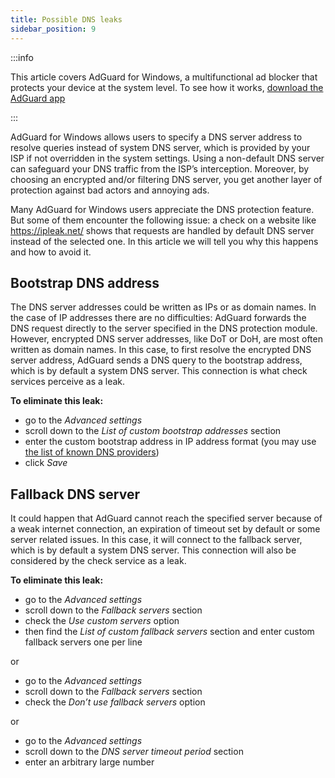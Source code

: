 ```yaml
---
title: Possible DNS leaks
sidebar_position: 9
---
```


:::info

This article covers AdGuard for Windows, a multifunctional ad blocker that protects your device at the system level. To see how it works, [download the AdGuard app](https://adguard.com/download.html?auto=true)

:::

AdGuard for Windows allows users to specify a DNS server address to resolve queries instead of system DNS server, which is provided by your ISP if not overridden in the system settings. Using a non-default DNS server can safeguard your DNS traffic from the ISP’s interception. Moreover, by choosing an encrypted and/or filtering DNS server, you get another layer of protection against bad actors and annoying ads.

Many AdGuard for Windows users appreciate the DNS protection feature. But some of them encounter the following issue: a check on a website like https://ipleak.net/ shows that requests are handled by default DNS server instead of the selected one. In this article we will tell you why this happens and how to avoid it.

## Bootstrap DNS address

The DNS server addresses could be written as IPs or as domain names.
In the case of IP addresses there are no difficulties: AdGuard forwards the DNS request directly to the server specified in the DNS protection module. However, encrypted DNS server addresses, like DoT or DoH, are most often written as domain names. In this case, to first resolve the encrypted DNS server address, AdGuard sends a DNS query to the bootstrap address, which is by default a system DNS server. This connection is what check services perceive as a leak.

**To eliminate this leak:**

- go to the *Advanced settings*
- scroll down to the *List of custom bootstrap addresses* section
- enter the custom bootstrap address in IP address format (you may use [the list of known DNS providers](https://adguard-dns.io/kb/general/dns-providers/))
- click *Save*

## Fallback DNS server

It could happen that AdGuard cannot reach the specified server because of a weak internet connection, an expiration of timeout set by default or some server related issues. In this case, it will connect to the fallback server, which is by default a system DNS server. This connection will also be considered by the check service as a leak.

**To eliminate this leak:**

- go to the *Advanced settings*
- scroll down to the *Fallback servers* section
- check the *Use custom servers* option
- then find the *List of custom fallback servers* section and enter custom fallback servers one per line

or

- go to the *Advanced settings*
- scroll down to the *Fallback servers* section
- check the *Don’t use fallback servers* option

or

- go to the *Advanced settings*
- scroll down to the *DNS server timeout period* section
- enter an arbitrary large number
